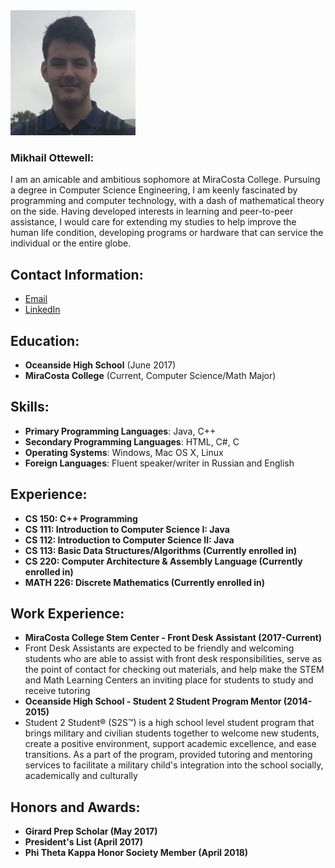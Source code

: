 
<img src="IMG_1564.JPG" width="200" height="200" />

### Mikhail Ottewell:
I am an amicable and ambitious sophomore at MiraCosta College. Pursuing a degree in Computer Science Engineering, I am keenly fascinated by programming and computer technology, with a dash of mathematical theory on the side. Having developed interests in learning and peer-to-peer assistance, I would care for extending my studies to help improve the human life condition, developing programs or hardware that can service the individual or the entire globe.

## Contact Information:
  - [Email](mailto:m.ottewell112@gmail.com)
  - [LinkedIn](https://www.linkedin.com/in/mikhail-ottewell-928778160)
  
## Education:
  - **Oceanside High School** (June 2017)
  - **MiraCosta College** (Current, Computer Science/Math Major)
  
## Skills:
  - **Primary Programming Languages**: Java, C++
  - **Secondary Programming Languages**: HTML, C#, C
  - **Operating Systems**: Windows, Mac OS X, Linux
  - **Foreign Languages**: Fluent speaker/writer in Russian and English
  
## Experience:
  - **CS 150: C++ Programming**
  - **CS 111: Introduction to Computer Science I: Java**
  - **CS 112: Introduction to Computer Science II: Java**
  - **CS 113: Basic Data Structures/Algorithms (Currently enrolled in)**
  - **CS 220: Computer Architecture & Assembly Language (Currently enrolled in)**
  - **MATH 226: Discrete Mathematics (Currently enrolled in)**
  
## Work Experience:
  - **MiraCosta College Stem Center - Front Desk Assistant (2017-Current)**
  - Front Desk Assistants are expected to be friendly and welcoming students who are able to assist with front desk          responsibilities, serve as the point of contact for checking out materials, and help make the STEM and Math Learning Centers an inviting place for students to study and receive tutoring
  - **Oceanside High School - Student 2 Student Program Mentor (2014-2015)**
  - Student 2 Student® (S2S™) is a high school level student program that brings military and civilian students together to welcome new students, create a positive environment, support academic excellence, and ease transitions. As a part of the program, provided tutoring and mentoring services to facilitate a military child's integration into the school socially, academically and culturally
 
  
## Honors and Awards:
  - **Girard Prep Scholar (May 2017)**
  - **President's List (April 2017)**
  - **Phi Theta Kappa Honor Society Member (April 2018)**
  
